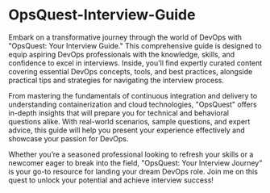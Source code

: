 # OpsQuest-Interview-Guide
Embark on a transformative journey through the world of DevOps with "OpsQuest: Your Interview Guide." This comprehensive guide is designed to equip aspiring DevOps professionals with the knowledge, skills, and confidence to excel in interviews. Inside, you'll find expertly curated content covering essential DevOps concepts, tools, and best practices, alongside practical tips and strategies for navigating the interview process.

From mastering the fundamentals of continuous integration and delivery to understanding containerization and cloud technologies, "OpsQuest" offers in-depth insights that will prepare you for technical and behavioral questions alike. With real-world scenarios, sample questions, and expert advice, this guide will help you present your experience effectively and showcase your passion for DevOps.

Whether you’re a seasoned professional looking to refresh your skills or a newcomer eager to break into the field, "OpsQuest: Your Interview Journey" is your go-to resource for landing your dream DevOps role. Join me on this quest to unlock your potential and achieve interview success!
